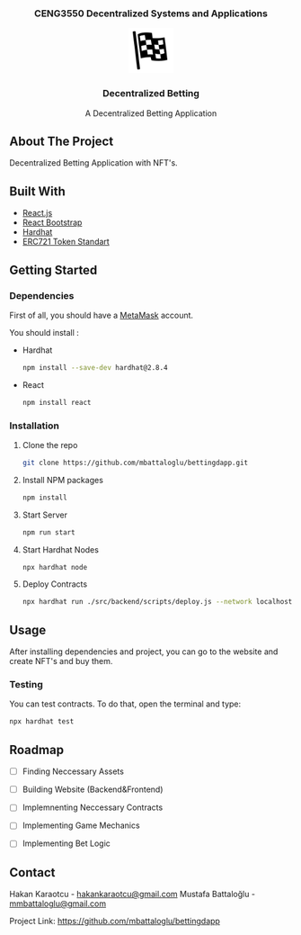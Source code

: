 <div id="top" align="center">
<h3>CENG3550 Decentralized Systems and Applications</h3>
</div>

<div align="center">
  <a href="https://github.com/mbattaloglu/bettingdapp">
    <img src="./src/frontend/components/flag.png" alt="Logo" width="80" height="80">
  </a>

<h3 align="center">Decentralized Betting</h3>
  <p align="center">
    A Decentralized Betting Application
  </p>
</div>


## About The Project

Decentralized Betting Application with NFT's.


## Built With

* [React.js](https://reactjs.org/)
* [React Bootstrap](react-bootstrap.github.io)
* [Hardhat](https://hardhat.org/)
* [ERC721 Token Standart](https://docs.openzeppelin.com/contracts/3.x/erc721)




<!-- GETTING STARTED -->
## Getting Started

### Dependencies
First of all, you should have a [MetaMask](metamask.io) account.

You should install :
* Hardhat
  ```sh
  npm install --save-dev hardhat@2.8.4
  ```
 * React
    ```sh
    npm install react
    ```



### Installation

1. Clone the repo
   ```sh
   git clone https://github.com/mbattaloglu/bettingdapp.git
   ```
2. Install NPM packages
   ```sh
   npm install
   ```
3. Start Server
   ```sh
   npm run start
   ```
  4. Start Hardhat Nodes
     ```sh
     npx hardhat node
     ```
   5. Deploy Contracts
      ```sh
      npx hardhat run ./src/backend/scripts/deploy.js --network localhost
      ```





## Usage

After installing dependencies and project, you can go to the website and create NFT's and buy them.

### Testing
You can test contracts. To do that, open the terminal and type:
```sh
npx hardhat test
```


## Roadmap

- [ ] Finding Neccessary Assets
- [ ] Building Website (Backend&Frontend)
- [ ] Implemnenting Neccessary Contracts
- [ ] Implementing Game Mechanics
- [ ] Implementing Bet Logic


## Contact

Hakan Karaotcu - hakankaraotcu@gmail.com
Mustafa Battaloğlu - mmbattaloglu@gmail.com

Project Link: https://github.com/mbattaloglu/bettingdapp

